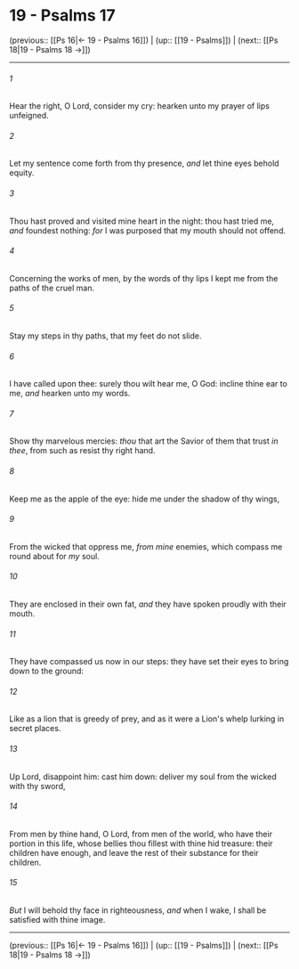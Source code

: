 # 19 - Psalms 17

(previous:: [[Ps 16|← 19 - Psalms 16]]) | (up:: [[19 - Psalms]]) | (next:: [[Ps 18|19 - Psalms 18 →]])

***


###### 1 
Hear the right, O Lord, consider my cry: hearken unto my prayer of lips unfeigned. 

###### 2 
Let my sentence come forth from thy presence, _and_ let thine eyes behold equity. 

###### 3 
Thou hast proved and visited mine heart in the night: thou hast tried me, _and_ foundest nothing: _for_ I was purposed that my mouth should not offend. 

###### 4 
Concerning the works of men, by the words of thy lips I kept me from the paths of the cruel man. 

###### 5 
Stay my steps in thy paths, that my feet do not slide. 

###### 6 
I have called upon thee: surely thou wilt hear me, O God: incline thine ear to me, _and_ hearken unto my words. 

###### 7 
Show thy marvelous mercies: _thou_ that art the Savior of them that trust _in thee_, from such as resist thy right hand. 

###### 8 
Keep me as the apple of the eye: hide me under the shadow of thy wings, 

###### 9 
From the wicked that oppress me, _from mine_ enemies, which compass me round about for _my_ soul. 

###### 10 
They are enclosed in their own fat, _and_ they have spoken proudly with their mouth. 

###### 11 
They have compassed us now in our steps: they have set their eyes to bring down to the ground: 

###### 12 
Like as a lion that is greedy of prey, and as it were a Lion's whelp lurking in secret places. 

###### 13 
Up Lord, disappoint him: cast him down: deliver my soul from the wicked with thy sword, 

###### 14 
From men by thine hand, O Lord, from men of the world, who have their portion in this life, whose bellies thou fillest with thine hid treasure: their children have enough, and leave the rest of their substance for their children. 

###### 15 
_But_ I will behold thy face in righteousness, _and_ when I wake, I shall be satisfied with thine image.

***

(previous:: [[Ps 16|← 19 - Psalms 16]]) | (up:: [[19 - Psalms]]) | (next:: [[Ps 18|19 - Psalms 18 →]])
